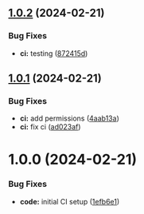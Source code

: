 ## [1.0.2](https://github.com/kamiKAZIK/refinery/compare/1.0.1...1.0.2) (2024-02-21)


### Bug Fixes

* **ci:** testing ([872415d](https://github.com/kamiKAZIK/refinery/commit/872415dc0eca86bb8257eeda26de7418127f8ed4))

## [1.0.1](https://github.com/kamiKAZIK/refinery/compare/1.0.0...1.0.1) (2024-02-21)


### Bug Fixes

* **ci:** add permissions ([4aab13a](https://github.com/kamiKAZIK/refinery/commit/4aab13aa064b2cb30ce6c06eeb0b05e6c9e1900f))
* **ci:** fix ci ([ad023af](https://github.com/kamiKAZIK/refinery/commit/ad023af663c0891f5a79bd910100cd81d8085e7a))

# 1.0.0 (2024-02-21)


### Bug Fixes

* **code:** initial CI setup ([1efb6e1](https://github.com/kamiKAZIK/refinery/commit/1efb6e13f1f2f4cf6552092136a0adc2dde79d96))
